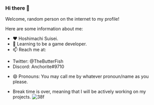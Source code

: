 ### Hi there 👋

<!--
**IowaSanae/IowaSanae** is a ✨ _special_ ✨ repository because its `README.md` (this file) appears on your GitHub profile.

Here are some ideas to get you started:

- 🔭 I’m currently working on ...
- 🌱 I’m currently learning ...
- 👯 I’m looking to collaborate on ...
- 🤔 I’m looking for help with ...
- 💬 Ask me about ...
- 📫 How to reach me: ...

- 😄 Pronouns: ...
- ⚡ Fun fact: ...
-->
Welcome, random person on the internet to my profile!

Here are some information about me:
- ❤️ Hoshimachi Suisei.
- 🌱 Learning to be a game developer.
- 📫 Reach me at: 
+ Twitter: @TheButterFish
+ Discord: Anchorite#9710
- 😄 Pronouns: You may call me by whatever pronoun/name as you please.

- Break time is over, meaning that I will be actively working on my projects.
![38f](https://user-images.githubusercontent.com/62286955/135955359-cbf91ff6-2214-4aa5-a2fa-89a79a10bd9e.png)
